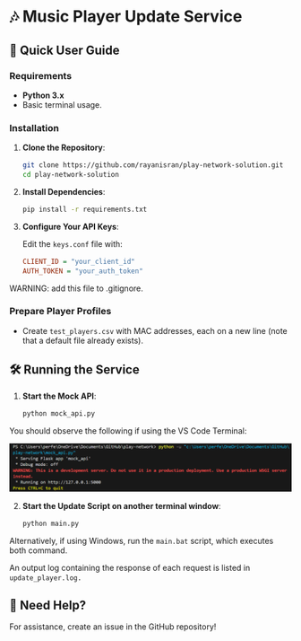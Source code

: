 # 🎶 Music Player Update Service

## 🚀 Quick User Guide

### Requirements

- **Python 3.x**
- Basic terminal usage.

### Installation

1. **Clone the Repository**:

   ```bash
   git clone https://github.com/rayanisran/play-network-solution.git
   cd play-network-solution
   ```

2. **Install Dependencies**:

   ```bash
   pip install -r requirements.txt
   ```

3. **Configure Your API Keys**:

   Edit the `keys.conf` file with:

   ```ini
   CLIENT_ID = "your_client_id"
   AUTH_TOKEN = "your_auth_token"
   ```
WARNING: add this file to .gitignore.

### Prepare Player Profiles

- Create `test_players.csv` with MAC addresses, each on a new line (note that a default file already exists).

## 🛠️ Running the Service

1. **Start the Mock API**:

   ```bash
   python mock_api.py
   ```

You should observe the following if using the VS Code Terminal:

![Terminal output after running server](https://github.com/rayanisran/play-network-solution/blob/master/readme-pics/p-server.png?raw=true)


2. **Start the Update Script on another terminal window**:

   ```bash
   python main.py
   ```
Alternatively, if using Windows, run the `main.bat` script, which executes both command.

An output log containing the response of each request is listed in `update_player.log.`

## 🙋 Need Help?

For assistance, create an issue in the GitHub repository!
